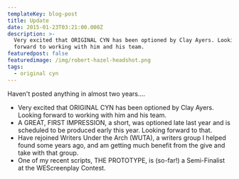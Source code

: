 ```yaml
---
templateKey: blog-post
title: Update
date: 2015-01-23T03:21:00.000Z
description: >-
  Very excited that ORIGINAL CYN has been optioned by Clay Ayers. Looking
  forward to working with him and his team.
featuredpost: false
featuredimage: /img/robert-hazel-headshot.png
tags:
  - original cyn
---
```

Haven't posted anything in almost two years....

* Very excited that ORIGINAL CYN has been optioned by Clay Ayers. Looking forward to working with him and his team.
* A GREAT, FIRST IMPRESSION, a short, was optioned late last year and is scheduled to be produced early this year. Looking forward to that.
* Have rejoined Writers Under the Arch (WUTA), a writers group I helped found some years ago, and am getting much benefit from the give and take with that group.
* One of my recent scripts, THE PROTOTYPE, is (so-far!) a Semi-Finalist at the WEScreenplay Contest.
